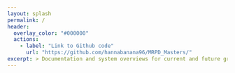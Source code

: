 ```yaml
---
layout: splash
permalink: /
header:
  overlay_color: "#000000"
  actions:
    - label: "Link to Github code"
      url: "https://github.com/hannabanana96/MRPD_Masters/"
excerpt: > Documentation and system overviews for current and future group members. <br />
---
```

